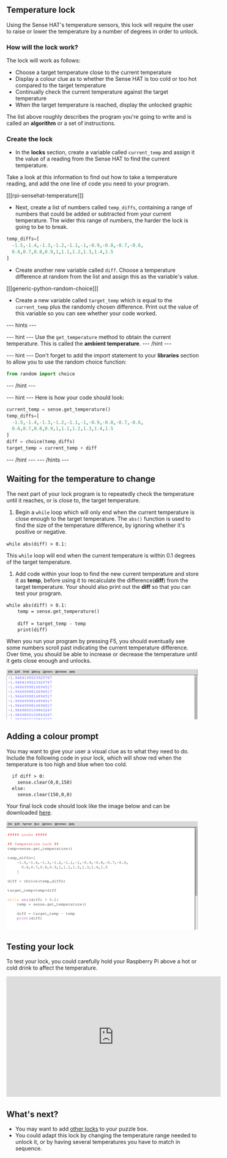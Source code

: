 ## Temperature lock

Using the Sense HAT's temperature sensors, this lock will require the user to raise or lower the temperature by a number of degrees in order to unlock.

### How will the lock work?

The lock will work as follows:

- Choose a target temperature close to the current temperature
- Display a colour clue as to whether the Sense HAT is too cold or too hot compared to the target temperature
- Continually check the current temperature against the target temperature
- When the target temperature is reached, display the unlocked graphic

The list above roughly describes the program you're going to write and is called an **algorithm** or a set of instructions.

### Create the lock

+ In the **locks** section, create a variable called `current_temp` and assign it the value of a reading from the Sense HAT to find the current temperature.

Take a look at this information to find out how to take a temperature reading, and add the one line of code you need to your program.

[[[rpi-sensehat-temperature]]]

+ Next, create a list of numbers called `temp_diffs`, containing a range of numbers that could be added or subtracted from your current temperature. The wider this range of numbers, the harder the lock is going to be to break.

```python
temp_diffs=[
  -1.5,-1.4,-1.3,-1.2,-1.1,-1,-0.9,-0.8,-0.7,-0.6,
  0.6,0.7,0.8,0.9,1,1.1,1.2,1.3,1.4,1.5
]
```

+ Create another new variable called `diff`. Choose a temperature difference at random from the list and assign this as the variable's value.

[[[generic-python-random-choice]]]

+ Create a new variable called `target_temp` which is equal to the `current_temp` plus the randomly chosen difference. Print out the value of this variable so you can see whether your code worked.

--- hints ---

--- hint ---
Use the `get_temperature` method to obtain the current temperature. This is called the **ambient temperature**.
--- /hint ---

--- hint ---
Don't forget to add the import statement to your **libraries** section to allow you to use the random choice function:

```python
from random import choice
```
--- /hint ---

--- hint ---
Here is how your code should look:

```python
current_temp = sense.get_temperature()
temp_diffs=[
  -1.5,-1.4,-1.3,-1.2,-1.1,-1,-0.9,-0.8,-0.7,-0.6,
  0.6,0.7,0.8,0.9,1,1.1,1.2,1.3,1.4,1.5
]
diff = choice(temp_diffs)
target_temp = current_temp + diff
```

--- /hint ---
--- /hints ---

## Waiting for the temperature to change

The next part of your lock program is to repeatedly check the temperature until it reaches, or is close to, the target temperature.

1. Begin a `while` loop which will only end when the current temperature is close enough to the target temperature. The `abs()` function is used to find the size of the temperature difference, by ignoring whether it's positive or negative.

  `while abs(diff) > 0.1:`

  This `while` loop will end when the current temperature is within 0.1 degrees of the target temperature.

1. Add code within your loop to find the new current temperature and store it as **temp**, before using it to recalculate the difference(**diff**) from the target temperature. Your should also print out the **diff** so that you can test your program.

  ```Python3
  while abs(diff) > 0.1:
      temp = sense.get_temperature()

      diff = target_temp - temp
      print(diff)
  ```

  When you run your program by pressing F5, you should eventually see some numbers scroll past indicating the current temperature difference. Over time, you should be able to increase or decrease the temperature until it gets close enough and unlocks.

![Idle Output](images/temp_diffs.png)

## Adding a colour prompt

You may want to give your user a visual clue as to what they need to do. Include the following code in your lock, which will show red when the temperature is too high and blue when too cold.

  ```Python3
    if diff > 0:
      sense.clear(0,0,150)
    else:
      sense.clear(150,0,0)
  ```

Your final lock code should look like the image below and can be downloaded [here](code/puzzle_box_temp.py).

![Temp Lock Code](images/temp_code_complete.png)

## Testing your lock

To test your lock, you could carefully hold your Raspberry Pi above a hot or cold drink to affect the temperature.

<iframe width="560" height="315" src="https://www.youtube.com/embed/zIgaA9zaaA4" frameborder="0" allowfullscreen></iframe>

## What's next?

- You may want to add [other locks](worksheet.md) to your puzzle box.
- You could adapt this lock by changing the temperature range needed to unlock it, or by having several temperatures you have to match in sequence.
